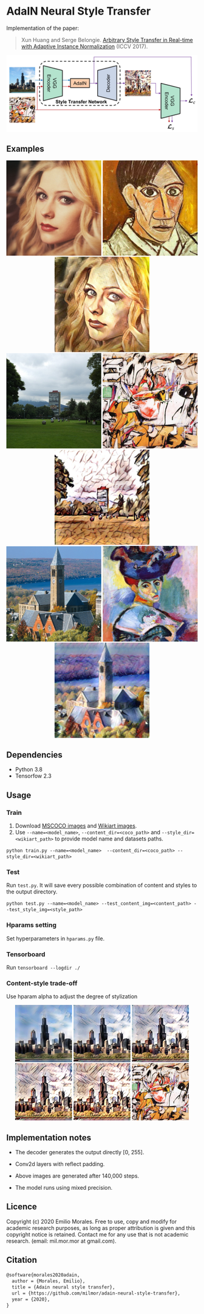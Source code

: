 # AdaIN Neural Style Transfer

Implementation of the paper:

> Xun Huang and Serge Belongie. [Arbitrary Style Transfer in Real-time with Adaptive Instance Normalization](https://arxiv.org/abs/1703.06868) (ICCV 2017).

![Architecture](./images/architecture.jpg)


## Examples
<p align='center'>
  <img src='images/content_img/avril_cropped.jpg' width="250">
  <img src='images/style_img/picasso.png' width="250">
  <img src='images/output_img_mixed7/step_143000_512x512/avril_cropped_picasso_alpha=1.jpeg' width="250">
<br>
  <img src='images/content_img/islas.jpeg' width="250">
  <img src='images/style_img/ashville_cropped.jpg' width="250">
  <img src='images/output_img_mixed7/step_143000_512x512/islas_ashville_cropped_alpha=1.jpeg' width="250">
<br>
  <img src='images/content_img/cornell_cropped.jpg' width="250">
  <img src='images/style_img/woman_with_hat_matisse_cropped.jpg' width="250">
  <img src='images/output_img_mixed7/step_143000_512x512/cornell_cropped_woman_with_hat_matisse_cropped_alpha=1.jpeg' width="250">
</p>


## Dependencies
- Python 3.8
- Tensorfow 2.3


## Usage
### Train
1. Download [MSCOCO images](http://mscoco.org/dataset/#download) and [Wikiart images](https://www.kaggle.com/c/painter-by-numbers).
2. Use `--name=<model_name>`, `--content_dir=<coco_path>` and `--style_dir=<wikiart_path>` to provide model name and datasets paths. 
```
python train.py --name=<model_name>  --content_dir=<coco_path> --style_dir=<wikiart_path>
```

### Test
Run `test.py`. It will save every possible combination of content and styles to the output directory.
```
python test.py --name=<model_name> --test_content_img=<content_path> --test_style_img=<style_path>
```

### Hparams setting
Set hyperparameters in `hparams.py` file.

### Tensorboard
Run `tensorboard --logdir ./`

### Content-style trade-off
Use hparam alpha to adjust the degree of stylization
<p align='center'>
  <img src='images/output_img_mixed7/step_143000_512x512/chicago_cropped_ashville_cropped_alpha=0.jpeg' width="150">
  <img src='images/output_img_mixed7/step_143000_512x512/chicago_cropped_ashville_cropped_alpha=0.25.jpeg' width="150">
  <img src='images/output_img_mixed7/step_143000_512x512/chicago_cropped_ashville_cropped_alpha=0.5.jpeg' width="150">
  <img src='images/output_img_mixed7/step_143000_512x512/chicago_cropped_ashville_cropped_alpha=0.75.jpeg' width="150">
  <img src='images/output_img_mixed7/step_143000_512x512/chicago_cropped_ashville_cropped_alpha=1.jpeg' width="150">
  <img src='images/style_img/ashville_cropped.jpg' width="150">
<br>
</p>


## Implementation notes
- The decoder generates the output directly [0, 255].

- Conv2d layers with reflect padding.

- Above images are generated after 140,000 steps.

- The model runs using mixed precision.


## Licence
Copyright (c) 2020 Emilio Morales. Free to use, copy and modify for academic research purposes, as long as proper attribution is given and this copyright notice is retained. Contact me for any use that is not academic research. (email: mil.mor.mor at gmail.com).


## Citation
```
@software{morales2020adain,
  author = {Morales, Emilio},
  title = {Adain neural style transfer},
  url = {https://github.com/milmor/adain-neural-style-transfer},
  year = {2020},
}
```